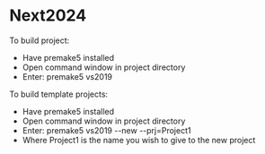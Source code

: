 # Next2024

To build project:
- Have premake5 installed
- Open command window in project directory
- Enter: premake5 vs2019

To build template projects:
- Have premake5 installed
- Open command window in project directory
- Enter: premake5 vs2019 --new --prj=Project1
- Where Project1 is the name you wish to give to the new project
